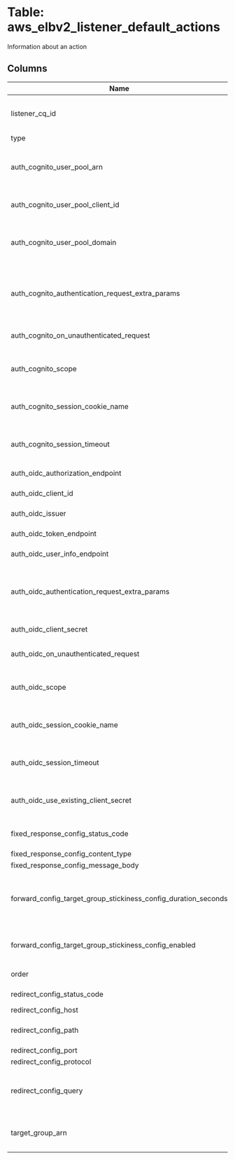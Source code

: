 
# Table: aws_elbv2_listener_default_actions
Information about an action
## Columns
| Name        | Type           | Description  |
| ------------- | ------------- | -----  |
|listener_cq_id|uuid|Unique CloudQuery ID of aws_elbv2_listeners table (FK)|
|type|text|The type of action. |
|auth_cognito_user_pool_arn|text|The Amazon Resource Name (ARN) of the Amazon Cognito user pool. |
|auth_cognito_user_pool_client_id|text|The ID of the Amazon Cognito user pool client. |
|auth_cognito_user_pool_domain|text|The domain prefix or fully-qualified domain name of the Amazon Cognito user pool. |
|auth_cognito_authentication_request_extra_params|jsonb|The query parameters (up to 10) to include in the redirect request to the authorization endpoint.|
|auth_cognito_on_unauthenticated_request|text|The behavior if the user is not authenticated|
|auth_cognito_scope|text|The set of user claims to be requested from the IdP|
|auth_cognito_session_cookie_name|text|The name of the cookie used to maintain session information|
|auth_cognito_session_timeout|bigint|The maximum duration of the authentication session, in seconds|
|auth_oidc_authorization_endpoint|text|The authorization endpoint of the IdP|
|auth_oidc_client_id|text|The OAuth 2.0 client identifier. |
|auth_oidc_issuer|text|The OIDC issuer identifier of the IdP|
|auth_oidc_token_endpoint|text|The token endpoint of the IdP|
|auth_oidc_user_info_endpoint|text|The user info endpoint of the IdP|
|auth_oidc_authentication_request_extra_params|jsonb|The query parameters (up to 10) to include in the redirect request to the authorization endpoint.|
|auth_oidc_client_secret|text|The OAuth 2.0 client secret|
|auth_oidc_on_unauthenticated_request|text|The behavior if the user is not authenticated|
|auth_oidc_scope|text|The set of user claims to be requested from the IdP|
|auth_oidc_session_cookie_name|text|The name of the cookie used to maintain session information|
|auth_oidc_session_timeout|bigint|The maximum duration of the authentication session, in seconds|
|auth_oidc_use_existing_client_secret|boolean|Indicates whether to use the existing client secret when modifying a rule|
|fixed_response_config_status_code|text|The HTTP response code (2XX, 4XX, or 5XX). |
|fixed_response_config_content_type|text|The content type|
|fixed_response_config_message_body|text|The message.|
|forward_config_target_group_stickiness_config_duration_seconds|integer|The time period, in seconds, during which requests from a client should be routed to the same target group|
|forward_config_target_group_stickiness_config_enabled|boolean|Indicates whether target group stickiness is enabled.|
|order|integer|The order for the action|
|redirect_config_status_code|text|The HTTP redirect code|
|redirect_config_host|text|The hostname|
|redirect_config_path|text|The absolute path, starting with the leading "/"|
|redirect_config_port|text|The port|
|redirect_config_protocol|text|The protocol|
|redirect_config_query|text|The query parameters, URL-encoded when necessary, but not percent-encoded|
|target_group_arn|text|The Amazon Resource Name (ARN) of the target group|
